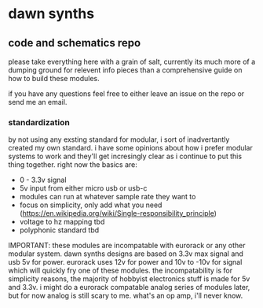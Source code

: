 # dawn synths
## code and schematics repo

please take everything here with a grain of salt, currently its much more of a dumping ground for relevent info pieces than a comprehensive guide on how to build these modules. 

if you have any questions feel free to either leave an issue on the repo or send me an email.

### standardization

by not using any exsting standard for modular, i sort of inadvertantly created my own standard. i have some opinions about how i prefer modular systems to work and they'll get incresingly clear as i continue to put this thing together. right now the basics are:

- 0 - 3.3v signal
- 5v input from either micro usb or usb-c
- modules can run at whatever sample rate they want to
- focus on simplicity, only add what you need (https://en.wikipedia.org/wiki/Single-responsibility_principle)
- voltage to hz mapping tbd
- polyphonic standard tbd


IMPORTANT: these modules are incompatable with eurorack or any other modular system. dawn synths designs are based on 3.3v max signal and usb 5v for power. eurorack uses 12v for power and 10v to -10v for signal which will quickly fry one of these modules. the incompatability is for simplicity reasons, the majority of hobbyist electronics stuff is made for 5v and 3.3v. i might do a eurorack compatable analog series of modules later, but for now analog is still scary to me. what's an op amp, i'll never know.
